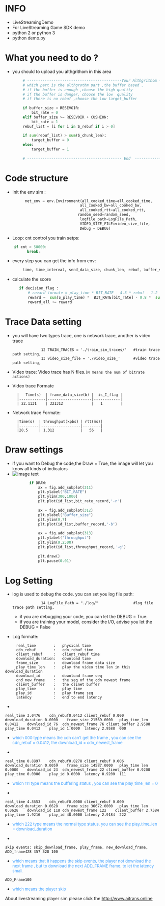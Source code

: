 # INFO
* LiveStreamingDemo
* For LiveStreaming Game SDK demo
* python 2 or python 3
* python demo.py

# What you need to do ?
* you should to upload you althgrithom in this area
```python
        # -------------------------------------------Your Althgrithom -------------------------------------------
        # which part is the althgrothm part ,the buffer based ,
        # if the buffer is enough ,choose the high quality
        # if the buffer is danger, choose the low  quality
        # if there is no rebuf ,choose the low target_buffer
  
        if buffer_size < RESEVOIR:
            bit_rate = 0
        elif buffer_size >= RESEVOIR + CUSHION:
            bit_rate = 1
        rebuf_list = [i for i in S_rebuf if i > 0]
  
        if sum(rebuf_list) > sum(S_chunk_len):
            target_buffer = 0
        else:
            target_buffer = 1
  
        # ------------------------------------------- End  -------------------------------------------
```

# Code structure
* Init the  env sim :
```python
         net_env = env.Environment(all_cooked_time=all_cooked_time,       # physical time
                                  all_cooked_bw=all_cooked_bw,            # throughput
                                  all_cooked_rtt=all_cooked_rtt,          # rtt
                                 random_seed=random_seed,                 # random_seed
                                  logfile_path=LogFile_Path,              # log setting
                                  VIDEO_SIZE_FILE=video_size_file,        # video trace
                                  Debug = DEBUG)                          # Debug setting
```
* Loop:
    cnt control you train setps:
```python    
    if cnt > 50000:
          break;
```
* every step you can get the info from env:
```python
        time, time_interval, send_data_size, chunk_len, rebuf, buffer_size, rtt, play_time_len,end_delay, decision_flag, buffer_flag,cdn_flag, end_of_video = net_env.get_video_frame(bit_rate,TARGET_BUFFER[target_buffer])
```
* calculate the score
    ```python
       if decision_flag :
           # reward formate = play_time * BIT_RATE - 4.3 * rebuf - 1.2 * end_delay
           reward =  sum(S_play_time) *  BIT_RATE[bit_rate] - 0.8 *  sum(S_rebuf) -  0.2 * (end_delay - 3)  -       abs(BIT_RATE[bit_rate] - BIT_RATE[last_bit_rate])
           reward_all += reward
    ```



# Trace Data setting 
* you will have two types trace, one is network trace, another is video trace

                   12 TRAIN_TRACES = './train_sim_traces/'   #train trace path setting,
                   13 video_size_file = './video_size_'      #video trace path setting,

* Video trace: Video trace has N files.```(N means the num of bitrate actions)```   
* Video trace Formate   
   
        |   Time(s)  | frame_data_size(b) |  is_I_flag |
        |------------|--------------------|------------|
        | 22.1131    | 321312             |   1        |  
        
* Network trace Formate:   
   
        |Time(s)  | throughput(kpbs) | rtt(ms)|
        |---------|------------------|--------|
        |20.5     | 1.312            |   56   |

# Draw settings
* if you want to Debug the code,the Draw = True, the image will let you know all kinds of indicators
* ![Image text](https://github.com/NGnetLab/LiveStreamingDemo/blob/master/figure_1.png)

```python
           if DRAW:
               ax = fig.add_subplot(311)
               plt.ylabel("BIT_RATE")
               plt.ylim(300,1000)
               plt.plot(id_list,bit_rate_record,'-r')
  
               ax = fig.add_subplot(312)
               plt.ylabel("Buffer_size")
               plt.ylim(0,7)
               plt.plot(id_list,buffer_record,'-b')
  
               ax = fig.add_subplot(313)
               plt.ylabel("throughput")
               plt.ylim(0,2500)
               plt.plot(id_list,throughput_record,'-g')
  
               plt.draw()
               plt.pause(0.01)
```

# Log Setting
* log is used to debug the code. you can set you log file path:

                   14 LogFile_Path = "./log/"                #log file trace path setting, 
        
   * if you are debugging your code, you can let the DEBUG = True.
   * if you are training your model, consider the I/O, advise you let the DEBUG = False
   
* Log formate:
```
     real_time        :   physical time
     cdn_rebuf        :   cdn_rebuf time
     client_rebuf     :   client_rebuf time
     download_duration:   download time
     frame_size       :   download frame data size
     play_time_len    :   play the video time len in this download_duration
     download_id      :   download frame seq
     cnd_new_frame    :   the seq of the cdn newest frame
     client_buffer    :   the clinet buffer
     play_time        :   play time
     play_id          :   play frame seq
     latency          :   end to end latency
```
* 
```  
real_time 3.0476    cdn_rebuf0.0412	client_rebuf 0.000	download_duration 0.0000	frame_size 21569.0000	play_time_len 0.0412	download_id 76	cdn_newest_frame 76	client_buffer 2.9588	play_time 0.0412	play_id 1.0000	latency 2.9588	000
```
* <font color=#46A3ff size=2> which 000 type means the cdn can't get the frame  , you can see the cdn_rebuf = 0.0412, the download_id = cdn_newest_frame </font>

* 
```
real_time 0.8897	cdn_rebuf0.0278	client_rebuf 0.006	download_duration 0.0059	frame_size 14587.0000	play_time len 0.0000	download_id 23	cdn_newest_frame 22	client_buffer 0.9200	play_time 0.0000	play_id 0.0000	latency 0.9200	111
```

* <font color=#46A3ff size=2> which 111 type means the buffering status , you can see the play_time_len = 0 </font>

* 
```
real_time 4.8653	cdn_rebuf0.0000	client_rebuf 0.000	download_duration 0.0628	frame_size 36672.0000	play_time_len 0.0628	download_id 118	cdn_newest_frame 122	client_buffer 2.7584	play_time 1.9216	play_id 48.0000	latency 2.9184	222
```
* <font color=#46A3ff size=2> which 222 type means the normal type status, you can see the play_time_len = download_duration</font>

* 
```
skip events: skip_download_frame, play_frame, new_download_frame, ADD_frame428 357 528 100
```
* <font color=#46A3ff size=2> which means that it happens the skip events, the player not download the next frame , but to download the next ADD_FRAME frame. to let the latency small.</font>
```
ADD_Frame100
```
* <font color=#46A3ff size=2> which means the player skip </font>


About livestreaming player sim please click the http://www.aitrans.online


